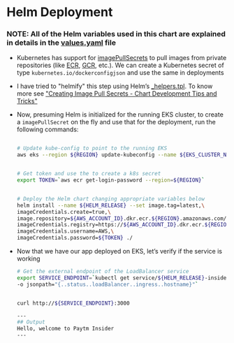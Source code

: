 # Helm Deployment

### NOTE: All of the Helm variables used in this chart are explained in details in the [values.yaml](./values.yaml) file

* Kubernetes has support for [imagePullSecrets](https://kubernetes.io/docs/tasks/configure-pod-container/pull-image-private-registry/) to pull images from private repositories (like [ECR](https://aws.amazon.com/ecr/), [GCR](https://cloud.google.com/container-registry), etc.). We can create a Kubernetes secret of type `kubernetes.io/dockerconfigjson` and use the same in deployments

* I have tried to "helmify" this step using Helm’s [_helpers.tpl](./templates/_helpers.tpl#L58). To know more see ["Creating Image Pull Secrets - Chart Development Tips and Tricks"](https://helm.sh/docs/howto/charts_tips_and_tricks/)

* Now, presuming Helm is initialized for the running EKS cluster, to create a `imagePullSecret` on the fly and use that for the deployment, run the following commands:

    ```sh

    # Update kube-config to point to the running EKS
    aws eks --region ${REGION} update-kubeconfig --name ${EKS_CLUSTER_NAME}


    # Get token and use the to create a k8s secret
    export TOKEN=`aws ecr get-login-password --region=${REGION}`


    # Deploy the Helm chart changing appropriate variables below
    helm install --name ${HELM_RELEASE} --set image.tag=latest,\
    imageCredentials.create=true,\
    image.repository=${AWS_ACCOUNT_ID}.dkr.ecr.${REGION}.amazonaws.com/${REPOSITORY},\
    imageCredentials.registry=https://${AWS_ACCOUNT_ID}.dkr.ecr.${REGION}.amazonaws.com,\
    imageCredentials.username=AWS,\
    imageCredentials.password=${TOKEN} ./

    ```

* Now that we have our app deployed on EKS, let’s verify if the service is working

    ```sh
    # Get the external endpoint of the LoadBalancer service
    export SERVICE_ENDPOINT=`kubectl get service/${HELM_RELEASE}-insider \
    -o jsonpath="{..status..loadBalancer..ingress..hostname}"`


    curl http://${SERVICE_ENDPOINT}:3000

    ---
    ## Output
    Hello, welcome to Paytm Insider
    ---
    ```
